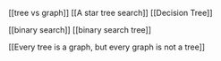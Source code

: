 [[tree vs graph]]
[[A star tree search]]
[[Decision Tree]]

[[binary search]]
[[binary search tree]]



[[Every tree is a graph, but every graph is not a tree]]

